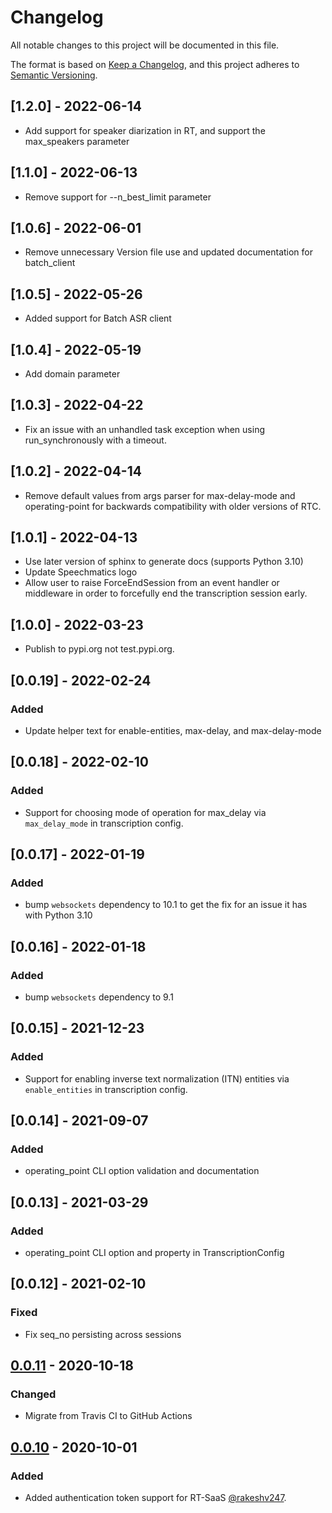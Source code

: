 # Changelog

All notable changes to this project will be documented in this file.

The format is based on [Keep a Changelog](https://keepachangelog.com/en/1.0.0/),
and this project adheres to [Semantic Versioning](https://semver.org/spec/v2.0.0.html).

## [1.2.0] - 2022-06-14
 - Add support for speaker diarization in RT, and support the max_speakers parameter

## [1.1.0] - 2022-06-13
 - Remove support for --n_best_limit parameter

## [1.0.6] - 2022-06-01
 - Remove unnecessary Version file use and updated documentation for batch_client

## [1.0.5] - 2022-05-26

- Added support for Batch ASR client

## [1.0.4] - 2022-05-19

- Add domain parameter

## [1.0.3] - 2022-04-22

- Fix an issue with an unhandled task exception when using run_synchronously with a timeout.

## [1.0.2] - 2022-04-14

- Remove default values from args parser for max-delay-mode and operating-point for 
  backwards compatibility with older versions of RTC.

## [1.0.1] - 2022-04-13

- Use later version of sphinx to generate docs (supports Python 3.10)
- Update Speechmatics logo
- Allow user to raise ForceEndSession from an event handler or middleware in order to
  forcefully end the transcription session early.

## [1.0.0] - 2022-03-23

- Publish to pypi.org not test.pypi.org.

## [0.0.19] - 2022-02-24

### Added

- Update helper text for enable-entities, max-delay, and max-delay-mode

## [0.0.18] - 2022-02-10

### Added

- Support for choosing mode of operation for max_delay via `max_delay_mode` in transcription config.

## [0.0.17] - 2022-01-19

### Added

- bump `websockets` dependency to 10.1 to get the fix for an issue it has with Python 3.10

## [0.0.16] - 2022-01-18

### Added

- bump `websockets` dependency to 9.1

## [0.0.15] - 2021-12-23

### Added

- Support for enabling inverse text normalization (ITN) entities via `enable_entities` in transcription config.


## [0.0.14] - 2021-09-07

### Added

- operating_point CLI option validation and documentation


## [0.0.13] - 2021-03-29

### Added

- operating_point CLI option and property in TranscriptionConfig


## [0.0.12] - 2021-02-10

### Fixed

- Fix seq_no persisting across sessions


## [0.0.11] - 2020-10-18

### Changed

- Migrate from Travis CI to GitHub Actions


## [0.0.10] - 2020-10-01

### Added

- Added authentication token support for RT-SaaS [@rakeshv247](https://github.com/rakeshv247).


[Unreleased]: https://github.com/speechmatics/speechmatics-python/compare/v0.0.11...HEAD
[0.0.11]: https://github.com/speechmatics/speechmatics-python/releases/tag/v0.0.11
[0.0.10]: https://github.com/speechmatics/speechmatics-python/releases/tag/v0.0.10
